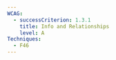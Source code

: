 ```yaml
---
WCAG:
  - successCriterion: 1.3.1
    title: Info and Relationships
    level: A
Techniques:
  - F46
---
```

